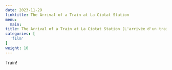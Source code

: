 ```yaml
---
date: 2023-11-29
linktitle: The Arrival of a Train at La Ciotat Station
menu:
  main:
title: The Arrival of a Train at La Ciotat Station (L'arrivée d'un train en gare de La Ciotat) (1897) - 1 min
categories: [
  'film'
]
weight: 10
---
```


Train!